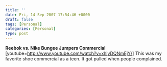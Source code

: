 ```yaml
---
title: ''
date: Fri, 14 Sep 2007 17:54:46 +0000
draft: false
tags: [Personal]
categories: [Personal]
type: post
---
```


**Reebok vs. Nike Bungee Jumpers Commercial** \[youtube=http://www.youtube.com/watch?v=xhiyDQNmEjY\]
This was my favorite shoe commercial as a teen. It got pulled when people complained.
